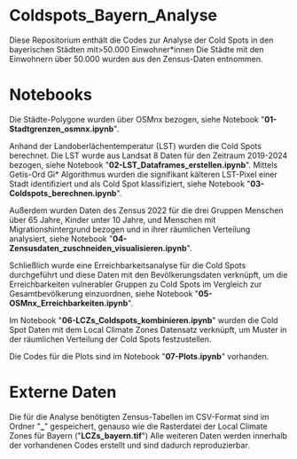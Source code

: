# Coldspots_Bayern_Analyse

Diese Repositorium enthält die Codes zur Analyse der Cold Spots in den bayerischen Städten mit>50.000 Einwohner*innen
Die Städte mit den Einwohnern über 50.000 wurden aus den Zensus-Daten entnommen. 


# Notebooks 
Die Städte-Polygone wurden über OSMnx bezogen, siehe Notebook "**01-Stadtgrenzen_osmnx.ipynb**". 

Anhand der Landoberlächentemperatur (LST) wurden die Cold Spots berechnet. Die LST wurde aus Landsat 8 Daten für den Zeitraum 2019-2024 bezogen, siehe Notebook "**02-LST_Dataframes_erstellen.ipynb**". Mittels Getis-Ord Gi* Algorithmus wurden die signifikant kälteren LST-Pixel einer Stadt identifiziert und als Cold Spot klassifiziert, siehe Notebook "**03-Coldspots_berechnen.ipynb**". 

Außerdem wurden Daten des Zensus 2022 für die drei Gruppen Menschen über 65 Jahre, Kinder unter 10 Jahre, und Menschen mit Migrationshintergrund bezogen und in ihrer räumlichen Verteilung analysiert, siehe Notebook "**04-Zensusdaten_zuschneiden_visualisieren.ipynb**". 

Schließlich wurde eine Erreichbarkeitsanalyse für die Cold Spots durchgeführt und diese Daten mit den Bevölkerungsdaten verknüpft, um die Erreichbarkeiten vulnerabler Gruppen zu Cold Spots im Vergleich zur Gesamtbevölkerung einzuordnen, siehe Notebook "**05-OSMnx_Erreichbarkeiten.ipynb**". 

Im Notebook "**06-LCZs_Coldspots_kombinieren.ipynb**" wurden die Cold Spot Daten mit dem Local Climate Zones Datensatz verknüpft, um Muster in der räumlichen Verteilung der Cold Spots festzustellen.

Die Codes für die Plots sind im Notebook "**07-Plots.ipynb**" vorhanden. 


# Externe Daten 

Die für die Analyse benötigten Zensus-Tabellen im CSV-Format sind im Ordner "**_**" gespeichert, genauso wie die Rasterdatei der Local Climate Zones für Bayern ("**LCZs_bayern.tif**")
Alle weiteren Daten werden innerhalb der vorhandenen Codes erstellt und sind dadurch reproduzierbar. 






